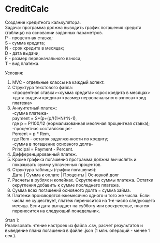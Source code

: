 # CreditCalc
Создание кредитного калькулятора.  
Задача: программа должна выводить график погашения кредита (таблица) на основании заданных параметров.  
P - процентная ставка;  
S - сумма кредита;  
N - срок кредита в месяцах;  
D - дата выдачи;  
F - размер первоначального взноса;  
T - вид платежа.

Условия:
1. MVC - отдельные классы на каждый аспект.  
2. Структура текстового файла:  
  <процентная ставка><сумма кредита><срок кредита в месяцах><дата выдачи кредита><размер первоначального взноса><вид платежа>  
3. Аннуитетный платеж:  
  -сумма платежа-  
  payment = S*(p+(p/((1+N)^N-1),  
  где p = P/100/12 (нормализованная месячная процентная ставка);  
  -процентная составляющая-  
  Percent = p * Rem,  
  где Rem - остаток задолженности по кредиту;  
  -сумма в погашение основного долга-  
  Principal = Payment - Percent.  
4. Дифференцированный платеж.  
5. Кроме графика погашения программа должна вычислять и показывать сумму уплаченных процентов.  
6. Структура таблицы (график погашения):  
  Дата | Сумма к оплате | Проценты | Основной долг  
7. Расчеты в рублях и копейках. Округление суммы платежа. Остатки округления добавить к сумме последнего платежа.   
8. Сумма всех погашений основного долга = сумма займа.  
9. Платежи производятся ежемесячно одного и того же числа. Если числа не существует, платеж переносится на 1-е число следующего месяца. Если дата выпадает на субботу или воскресенье, платеж переносится на следующий понедельник.  

Этап 1:  
Реализовать чтение настроек из файла .csv, расчет результатов и выведение плана погашения в файле .json (1 млн. операций - менее 1 сек.).
